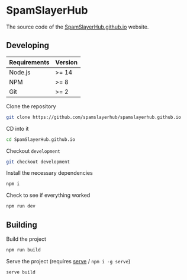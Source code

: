 # SpamSlayerHub

The source code of the [SpamSlayerHub.github.io](https://SpamSlayerHub.github.io) website.

## Developing

| Requirements | Version |
| ------------ | ------- |
| Node.js      | >= 14   |
| NPM          | >= 8    |
| Git          | >= 2    |

Clone the repository

```sh
git clone https://github.com/spamslayerhub/spamslayerhub.github.io
```

CD into it

```sh
cd SpamSlayerHub.github.io
```

Checkout `development`

```sh
git checkout development
```

Install the necessary dependencies

```sh
npm i
```

Check to see if everything worked

```sh
npm run dev
```

## Building

Build the project

```sh
npm run build
```

Serve the project (requires [serve](https://www.npmjs.com/package/serve) / `npm i -g serve`)

```sh
serve build
```

